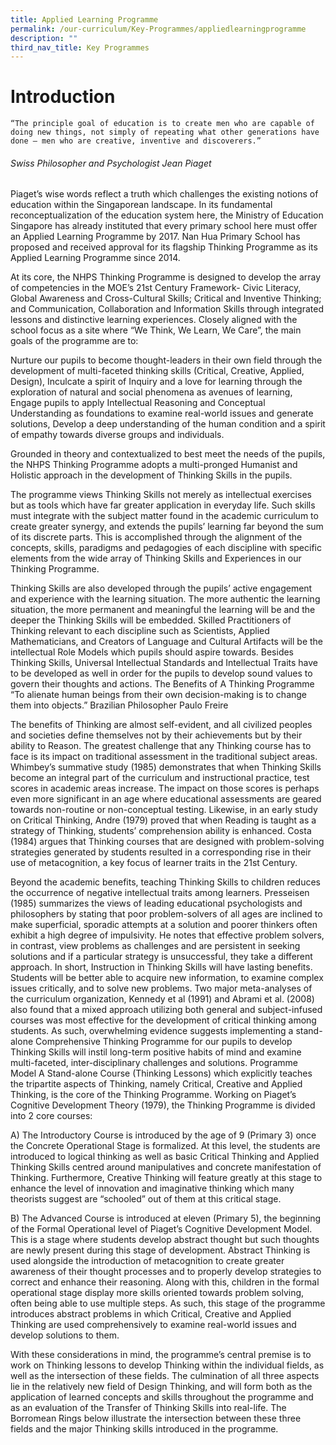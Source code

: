 ```yaml
---
title: Applied Learning Programme
permalink: /our-curriculum/Key-Programmes/appliedlearningprogramme
description: ""
third_nav_title: Key Programmes
---
```

# Introduction

`“The principle goal of education is to create men who are capable of doing new things, not simply of repeating what other generations have done – men who are creative, inventive and discoverers.”`
###### Swiss Philosopher and Psychologist Jean Piaget

Piaget’s wise words reflect a truth which challenges the existing notions of education within the Singaporean landscape. In its fundamental reconceptualization of the education system here, the Ministry of Education Singapore has already instituted that every primary school here must offer an Applied Learning Programme by 2017. Nan Hua Primary School has proposed and received approval for its flagship Thinking Programme as its Applied Learning Programme since 2014.

At its core, the NHPS Thinking Programme is designed to develop the array of competencies in the MOE’s 21st Century Framework- Civic Literacy, Global Awareness and Cross-Cultural Skills; Critical and Inventive Thinking; and Communication, Collaboration and Information Skills through integrated lessons and distinctive learning experiences. Closely aligned with the school focus as a site where “We Think, We Learn, We Care”, the main goals of the programme are to:

Nurture our pupils to become thought-leaders in their own field through the development of multi-faceted thinking skills (Critical, Creative, Applied, Design),
Inculcate a spirit of Inquiry and a love for learning through the exploration of natural and social phenomena as avenues of learning,
Engage pupils to apply Intellectual Reasoning and Conceptual Understanding as foundations to examine real-world issues and generate solutions,
Develop a deep understanding of the human condition and a spirit of empathy towards diverse groups and individuals.

Grounded in theory and contextualized to best meet the needs of the pupils, the NHPS Thinking Programme adopts a multi-pronged Humanist and Holistic approach in the development of Thinking Skills in the pupils.

The programme views Thinking Skills not merely as intellectual exercises but as tools which have far greater application in everyday life. Such skills must integrate with the subject matter found in the academic curriculum to create greater synergy, and extends the pupils’ learning far beyond the sum of its discrete parts. This is accomplished through the alignment of the concepts, skills, paradigms and pedagogies of each discipline with specific elements from the wide array of Thinking Skills and Experiences in our Thinking Programme.

Thinking Skills are also developed through the pupils’ active engagement and experience with the learning situation. The more authentic the learning situation, the more permanent and meaningful the learning will be and the deeper the Thinking Skills will be embedded. Skilled Practitioners of Thinking relevant to each discipline such as Scientists, Applied Mathematicians, and Creators of Language and Cultural Artifacts will be the intellectual Role Models which pupils should aspire towards. Besides Thinking Skills, Universal Intellectual Standards and Intellectual Traits have to be developed as well in order for the pupils to develop sound values to govern their thoughts and actions.
The Benefits of A Thinking Programme
“To alienate human beings from their own decision-making is to change them into objects.”
Brazilian Philosopher Paulo Freire

The benefits of Thinking are almost self-evident, and all civilized peoples and societies define themselves not by their achievements but by their ability to Reason. The greatest challenge that any Thinking course has to face is its impact on traditional assessment in the traditional subject areas. Whimbey’s summative study (1985) demonstrates that when Thinking Skills become an integral part of the curriculum and instructional practice, test scores in academic areas increase. The impact on those scores is perhaps even more significant in an age where educational assessments are geared towards non-routine or non-conceptual testing. Likewise, in an early study on Critical Thinking, Andre (1979) proved that when Reading is taught as a strategy of Thinking, students’ comprehension ability is enhanced. Costa (1984) argues that Thinking courses that are designed with problem-solving strategies generated by students resulted in a corresponding rise in their use of metacognition, a key focus of learner traits in the 21st Century.

Beyond the academic benefits, teaching Thinking Skills to children reduces the occurrence of negative intellectual traits among learners. Presseisen (1985) summarizes the views of leading educational psychologists and philosophers by stating that poor problem-solvers of all ages are inclined to make superficial, sporadic attempts at a solution and poorer thinkers often exhibit a high degree of impulsivity. He notes that effective problem solvers, in contrast, view problems as challenges and are persistent in seeking solutions and if a particular strategy is unsuccessful, they take a different approach. In short, Instruction in Thinking Skills will have lasting benefits. Students will be better able to acquire new information, to examine complex issues critically, and to solve new problems. Two major meta-analyses of the curriculum organization, Kennedy et al (1991) and Abrami et al. (2008) also found that a mixed approach utilizing both general and subject-infused courses was most effective for the development of critical thinking among students. As such, overwhelming evidence suggests implementing a stand-alone Comprehensive Thinking Programme for our pupils to develop Thinking Skills will instil long-term positive habits of mind and examine multi-faceted, inter-disciplinary challenges and solutions.
Programme Model
A Stand-alone Course (Thinking Lessons) which explicitly teaches the tripartite aspects of Thinking, namely Critical, Creative and Applied Thinking, is the core of the Thinking Programme. Working on Piaget’s Cognitive Development Theory (1979), the Thinking Programme is divided into 2 core courses:

A)    The Introductory Course is introduced by the age of 9 (Primary 3) once the Concrete Operational Stage is formalized. At this level, the students are introduced to logical thinking as well as basic Critical Thinking and Applied Thinking Skills centred around manipulatives and concrete manifestation of Thinking. Furthermore, Creative Thinking will feature greatly at this stage to enhance the level of innovation and imaginative thinking which many theorists suggest are “schooled” out of them at this critical stage.

B)    The Advanced Course is introduced at eleven (Primary 5), the beginning of the Formal Operational level of Piaget’s Cognitive Development Model. This is a stage where students develop abstract thought but such thoughts are newly present during this stage of development. Abstract Thinking is used alongside the introduction of metacognition to create greater awareness of their thought processes and to properly develop strategies to correct and enhance their reasoning. Along with this, children in the formal operational stage display more skills oriented towards problem solving, often being able to use multiple steps. As such, this stage of the programme introduces abstract problems in which Critical, Creative and Applied Thinking are used comprehensively to examine real-world issues and develop solutions to them.

With these considerations in mind, the programme’s central premise is to work on Thinking lessons to develop Thinking within the individual fields, as well as the intersection of these fields. The culmination of all three aspects lie in the relatively new field of Design Thinking, and will form both as the application of learned concepts and skills throughout the programme and as an evaluation of the Transfer of Thinking Skills into real-life. The Borromean Rings below illustrate the intersection between these three fields and the major Thinking skills introduced in the programme.
